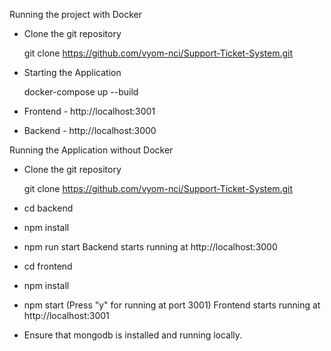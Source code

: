 Running the project with Docker

- Clone the git repository

    git clone https://github.com/vyom-nci/Support-Ticket-System.git

- Starting the Application

    docker-compose up --build

- Frontend - http://localhost:3001

- Backend - http://localhost:3000


Running the Application without Docker

- Clone the git repository

    git clone https://github.com/vyom-nci/Support-Ticket-System.git

- cd backend
- npm install
- npm run start
    Backend starts running at http://localhost:3000

- cd frontend
- npm install
- npm start (Press "y" for running at port 3001)
    Frontend starts running at http://localhost:3001

- Ensure that mongodb is installed and running locally.
